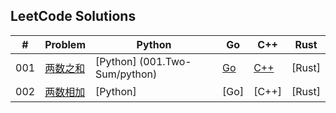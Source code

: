 
## LeetCode Solutions


| # | Problem |  Python  | Go      | C++     | Rust    |
|---| ------- | -------- |-------- |-------- |-------- |
|   001   | [两数之和](https://leetcode-cn.com/problems/two-sum/description/)          | [Python] (001.Two-Sum/python)  | [Go](001.Two-Sum/go) | [C++](001.Two-Sum/cpp) |  [Rust]|
|   002   | [两数相加](https://leetcode-cn.com/problems/add-two-numbers/description/)  | [Python] |[Go] | [C++] | [Rust] |

